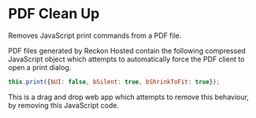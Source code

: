 # PDF Clean Up

Removes JavaScript print commands from a PDF file.

PDF files generated by Reckon Hosted contain the following compressed JavaScript object which attempts to automatically force the PDF client to open a print dialog.

```js
this.print({bUI: false, bSilent: true, bShrinkToFit: true});
```

This is a drag and drop web app which attempts to remove this behaviour, by removing this JavaScript code.
